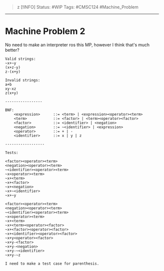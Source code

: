 >z [!INFO]
> Status: #WIP 
> Tags: #CMSC124 #Machine_Problem

----
# Machine Problem 2
No need to make an interpreter ros this MP, however I think that's much better?
```
Valid strings:
~x+~y
(x+z-y)
z-(x+y)

Invalid strings:
a+b
xy-xz
z(x+y)

-----------------

BNF:
    <expression>      ::= <term> | <expression><operator><term>
    <term>            ::= <factor> | <term><operator><factor> 
    <factor>          ::= <identifier> | <negation>
    <negation>        ::= ~<identifier> | <expression>
    <operator>        ::= + | -
    <identifier>      ::= x | y | z

------------------

Tests:

<factor><operator><term>
<negation><operator><term>
~<identifier><operator><term>
~x<operator><term>
~x+<term>
~x+<factor>
~x+<negation>
~x+~<identifier>
~x+~y

<factor><operator><term>
<negation><operator><term>
~<identifier><operator><term>
~x<operator><term>
~x+<term>
~x+<term><operator><factor>
~x+<factor><operator><factor>
~x+<identifier><operator><factor>
~x+y<operator><factor>
~x+y-<factor>
~x+y-<negation>
~x+y-~<identifier>
~x+y-~z

I need to make a test case for parenthesis.
```